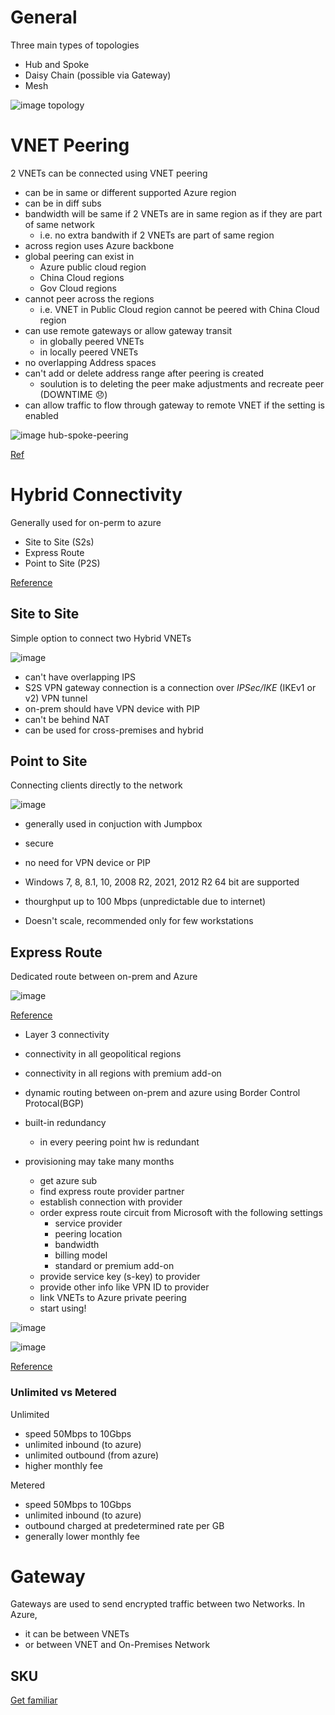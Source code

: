 # General

Three main types of topologies

* Hub and Spoke
* Daisy Chain (possible via Gateway)
* Mesh


![image topology](./img/azure-topology.png)

# VNET Peering

2 VNETs can be connected using VNET peering

* can be in same or different supported Azure region
* can be in diff subs
* bandwidth will be same if 2 VNETs are in same region as if they are part of same network 
    * i.e. no extra bandwith if 2 VNETs are part of same region
* across region uses Azure backbone
* global peering can exist in 
    * Azure public cloud region
    * China Cloud regions
    * Gov Cloud regions
* cannot peer across the regions
    * i.e. VNET in Public Cloud region cannot be peered with China Cloud region
* can use remote gateways or allow gateway transit
    * in globally peered VNETs
    * in locally peered VNETs
* no overlapping Address spaces
* can't add or delete address range after peering is created
    * soulution is to deleting the peer make adjustments and recreate peer (DOWNTIME 😞)
* can allow traffic to flow through gateway to remote VNET if the setting is enabled


![image hub-spoke-peering](./img/hub-spoke-peering.png)

[Ref](https://docs.microsoft.com/en-us/azure/architecture/reference-architectures/hybrid-networking/hub-spoke)

# Hybrid Connectivity

Generally used for on-perm to azure

* Site to Site (S2s)
* Express Route
* Point to Site (P2S)

[Reference](https://docs.microsoft.com/en-us/azure/vpn-gateway/design)
## Site to Site

Simple option to connect two Hybrid VNETs

![image](./img/s2s.png)

* can't have overlapping IPS
* S2S VPN gateway connection is a connection over *IPSec/IKE* (IKEv1 or v2) VPN tunnel
* on-prem should have VPN device with PIP
* can't be behind NAT
* can be used for cross-premises and hybrid

## Point to Site

Connecting clients directly to the network

![image](./img/p2s.png)

* generally used in conjuction with Jumpbox

* secure
* no need for VPN device or PIP
* Windows 7, 8, 8.1, 10, 2008 R2, 2021, 2012 R2 64 bit are supported
* thourghput up to 100 Mbps (unpredictable due to internet)
* Doesn't scale, recommended only for few workstations

## Express Route

Dedicated route between on-prem and Azure

![image](./img/express.png)

[Reference](https://docs.microsoft.com/en-us/azure/expressroute/expressroute-introduction)

* Layer 3 connectivity
* connectivity in all geopolitical regions
* connectivity in all regions with premium add-on
* dynamic routing between on-prem and azure using Border Control Protocal(BGP)
* built-in redundancy
    * in every peering point hw is redundant

* provisioning may take many months
    * get azure sub
    * find express route provider partner
    * establish connection with provider
    * order express route circuit from Microsoft with the following settings
        * service provider
        * peering location
        * bandwidth
        * billing model
        * standard or premium add-on
    * provide service key (s-key) to provider
    * provide other info like VPN ID to provider
    * link VNETs to Azure private peering
    * start using!

![image](./img/express-workflow.png)

![image](./img/express-route-peering-data.png)

[Reference](https://docs.microsoft.com/en-us/azure/expressroute/expressroute-workflows)

### Unlimited vs Metered

Unlimited
* speed 50Mbps to 10Gbps
* unlimited inbound (to azure)
* unlimited outbound (from azure)
* higher monthly fee

Metered
* speed 50Mbps to 10Gbps
* unlimited inbound (to azure)
* outbound charged at predetermined rate per GB
* generally lower monthly fee


# Gateway

Gateways are used to send encrypted traffic between two Networks. 
In Azure, 
* it can be between VNETs
* or between VNET and On-Premises Network


## SKU

[Get familiar](https://docs.microsoft.com/en-us/azure/vpn-gateway/vpn-gateway-about-vpngateways#gwsku)